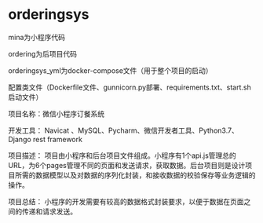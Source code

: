 # orderingsys

mina为小程序代码

ordering为后项目代码

orderingsys_yml为docker-compose文件（用于整个项目的启动）

配置类文件（Dockerfile文件、gunnicorn.py部署、requirements.txt、start.sh启动文件）

项目名称：微信小程序订餐系统

开发工具：
  Navicat 、MySQL、Pycharm、微信开发者工具、Python3.7、Django rest framework
  
项目描述：
  项目由小程序和后台项目文件组成。小程序有1个api.js管理总的URL，为6个pages管理不同的页面和发送请求，获取数据。后台项目则是设计项目所需的数据模型以及对数据的序列化封装，和接收数据的校验保存等业务逻辑的操作。
  
项目总结：
  小程序的开发需要有较高的数据格式封装要求，以便于数据在页面之间的传递和请求发送。
